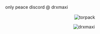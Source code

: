 only peace
discord @ drxmaxi

<p align="center">&nbsp;<img align="center" src="https://github-readme-stats.vercel.app/api?username=drxmaxi&theme=tokyonight&show_icons=true&locale=tr" alt="torpack" /></p>

<p align="center"> <img src=https://lanyard.cnrad.dev/api/402771109294112769?theme=dark&bg=191919&idleMessage=Selam!) alt="drxmaxi" /> 

<!---
DrxMaxi/DrxMaxi is a ✨ special ✨ repository because its `README.md` (this file) appears on your GitHub profile.
You can click the Preview link to take a look at your changes.
--->
